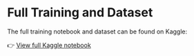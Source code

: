 # Full Training and Dataset

The full training notebook and dataset can be found on Kaggle:

👉 [View full Kaggle notebook](https://www.kaggle.com/code/vnvs04/renewable-power-generation-and-weather-conditions)
